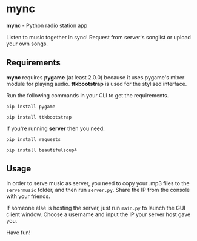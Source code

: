# mync

**mync** - Python radio station app

Listen to music together in sync! Request from server's songlist or upload your own songs.

## Requirements
**mync** requires **pygame** (at least 2.0.0) because it uses pygame's mixer module for playing audio. **ttkbootstrap** is used for the stylised interface.

Run the following commands in your CLI to get the requirements.

`pip install pygame`

`pip install ttkbootstrap`

If you're running **server** then you need:

`pip install requests`

`pip install beautifulsoup4`

## Usage
In order to serve music as server, you need to copy your .mp3 files to the `servermusic` folder, and then run `server.py`. Share the IP from the console with your friends.

If someone else is hosting the server, just run `main.py` to launch the GUI client window. Choose a username and input the IP your server host gave you.

Have fun!
